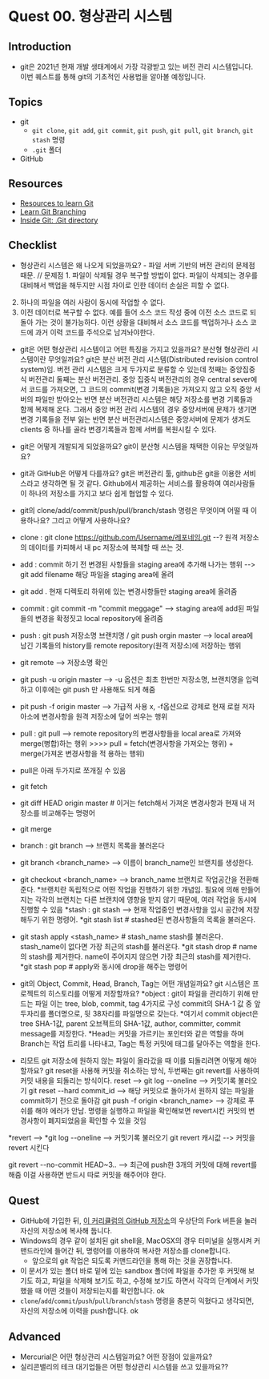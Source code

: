 # Quest 00. 형상관리 시스템

## Introduction
* git은 2021년 현재 개발 생태계에서 가장 각광받고 있는 버전 관리 시스템입니다. 이번 퀘스트를 통해 git의 기초적인 사용법을 알아볼 예정입니다.

## Topics
* git
  * `git clone`, `git add`, `git commit`, `git push`, `git pull`, `git branch`, `git stash` 명령
  * `.git` 폴더
* GitHub

## Resources
* [Resources to learn Git](https://try.github.io)
* [Learn Git Branching](https://learngitbranching.js.org/?locale=ko)
* [Inside Git: .Git directory](https://githowto.com/git_internals_git_directory)

## Checklist
* 형상관리 시스템은 왜 나오게 되었을까요? - 파일 서버 기반의 버전 관리의 문제점 때문.
// 문제점 1. 파일이 삭제될 경우 복구할 방법이 없다. 파일이 삭제되는 경우를 대비해서 백업을 해두지만 시점 차이로 인한 데이터 손실은 피할 수 없다.
2. 하나의 파일을 여러 사람이 동시에 작업할 수 없다.
3. 이전 데이터로 복구할 수 없다. 예를 들어 소스 코드 작성 중에 이전 소스 코드로 되돌아 가는 것이 불가능하다. 이런 상황을 대비해서 소스 코드를 백업하거나 소스 코드에 과거 이력 코드를 주석으로 남겨놔야한다.
* git은 어떤 형상관리 시스템이고 어떤 특징을 가지고 있을까요? 분산형 형상관리 시스템이란 무엇일까요? git은 분산 버전 관리 시스템(Distributed revision control system)임. 버전 관리 시스템은 크게 두가지로 분류할 수 있는데 첫째는 중앙집중식 버전관리 둘째는 분산 버전관리. 중앙 집중식 버전관리의 경우 central sever에서 코드를 가져오면, 그 코드의 commit(변경 기록들)은 가져오지 않고 오직 중앙 서버의 파일만 받아오는 반면 분산 버전관리 시스템은 해당 저장소를 변경 기록들과 함께 복제해 온다. 그래서 중앙 버전 관리 시스템의 경우 중앙서버에 문제가 생기면 변경 기록들을 전부 잃는 반면 분산 버전관리시스템은 중앙서버에 문제가 생겨도 clients 중 하나를 골라 변경기록들과 함께 서버를 복원시킬 수 있다.

* git은 어떻게 개발되게 되었을까요? git이 분산형 시스템을 채택한 이유는 무엇일까요? 
* git과 GitHub은 어떻게 다를까요?
git은 버전관리 툴, github은 git을 이용한 서비스라고 생각하면 될 것 같다. Github에서 제공하는 서비스를 활용하여 여러사람들이 하나의 저장소를 가지고 보다 쉽게 협업할 수 있다.
* git의 clone/add/commit/push/pull/branch/stash 명령은 무엇이며 어떨 때 이용하나요? 그리고 어떻게 사용하나요?
* clone : git clone https://github.com/Username/레포네임.git --? 원격 저장소의 데이터를 카피해서 내 pc 저장소에 복제할 때 쓰는 것.
* add : commit 하기 전 변경된 사항들을 staging area에 추가해 나가는 행위 --> git add filename 해당 파일을 staging area에 올려
* git add . 현재 디렉토리 하위에 있는 변경사항들만 staging area에 올려줌
* commit : git commit -m "commit meggage" --> staging area에 add된 파일들의 변경을 확정짓고 local repository에 올려줌
* push : git push 저장소명 브랜치명 / git push orgin master --> local area에 남긴 기록들의 history를 remote repository(원격 저장소)에 저장하는 행위
* git remote --> 저장소명 확인
* git push -u origin master --> -u 옵션은 최초 한번만 저장소명, 브랜치명을 입력하고 이후에는 git push 만 사용해도 되게 해줌
* pit push -f origin master --> 가급적 사용 x, -f옵션으로 강제로 현재 로컬 저자아소에 변경사항을 원격 저장소에 덮어 씌우는 행위
* pull : git pull --> remote repository의 변경사항들을 local area로 가져와 merge(병합)하는 행위 >>>> pull = fetch(변경사항을 가져오는 행위) + merge(가져온 변경사항을 적    용하는 행위)
*  pull은 아래 두가지로 쪼개질 수 있음
* git fetch
* git diff HEAD origin master # 이거는 fetch해서 가져온 변경사항과 현재 내 저장소를 비교해주는 명령어
* git merge
* branch : git branch --> 브랜치 목록을 불러온다
* git branch <branch_name> --> 이름이 branch_name인 브랜치를 생성한다.
* git checkout <branch_name> --> branch_name 브랜치로 작업공간을 전환해준다.
*브랜치란 독립적으로 어떤 작업을 진행하기 위한 개념임. 필요에 의해 만들어지는 각각의 브랜치는 다른 브랜치에 영향을 받지 않기 때문에, 여러 작업을 동시에 진행할 수 있음
*stash : git stash --> 현재 작업중인 변경사항을 임시 공간에 저장해두기 위한 명령어.
*git stash list # stashed된 변경사항들의 목록을 불러온다.
* git stash apply <stash_name> # stash_name stash를 불러온다. stash_name이 없다면 가장 최근의 stash를 불러온다.
 *git stash drop <name> # name의 stash를 제거한다. name이 주어지지 않으면 가장 최근의 stash를 제거한다. 
 *git stash pop # apply와 동시에 drop을 해주는 명령어
* git의 Object, Commit, Head, Branch, Tag는 어떤 개념일까요? git 시스템은 프로젝트의 히스토리를 어떻게 저장할까요?
*object : git이 파일을 관리하기 위해 만드는 파일 이는 tree, blob, commit, tag 4가지로 구성 commit의 SHA-1 값 중 앞 두자리를 폴더명으로, 뒷 38자리를 파일명으로 갖는다.
*여기서 commit object은 tree SHA-1값, parent 오브젝트의 SHA-1값, author, committer, commit message를 저장한다.
*Head는 커밋을 가르키는 포인터와 같은 역할을 하며 Branch는 작업 트리를 나타내고, Tag는 특정 커밋에 태그를 달아주는 역할을 한다.

* 리모트 git 저장소에 원하지 않는 파일이 올라갔을 때 이를 되돌리려면 어떻게 해야 할까요?
git reset을 사용해 커밋을 취소하는 방식, 두번째는 git revert를 사용하여 커밋 내용을 되돌리는 방식이다.
reset -->
git log --oneline --> 커밋기록 불러오기
git reset --hard commit_id --> 해당 커밋으로 돌아가서 원하지 않는 파일을 commit하기 전으로 돌아감
git push -f origin <branch_name> --> 강제로 푸쉬를 해야 에러가 안남.
명령을 실행하고 파일을 확인해보면 revert시킨 커밋의 변경사항이 폐지되었음을 확인할 수 있을 것임

*revert -->
*git log --oneline --> 커밋기록 불러오기
git revert 캐시값 --> 커밋을 revert 시킨다

git revert --no-commit HEAD~3.. --> 최근에 push한 3개의 커밋에 대해 revert를 해줌 이걸 사용하면 반드시 따로 커밋을 해주어야 한다.

## Quest
* GitHub에 가입한 뒤, [이 커리큘럼의 GitHub 저장소](https://github.com/KnowRe-Dev/WebDevCurriculum)의 우상단의 Fork 버튼을 눌러 자신의 저장소에 복사해 둡니다.
* Windows의 경우 같이 설치된 git shell을, MacOSX의 경우 터미널을 실행시켜 커맨드라인에 들어간 뒤, 명령어를 이용하여 복사한 저장소를 clone합니다.
  * 앞으로의 git 작업은 되도록 커맨드라인을 통해 하는 것을 권장합니다.
* 이 문서가 있는 폴더 바로 밑에 있는 sandbox 폴더에 파일을 추가한 후 커밋해 보기도 하고, 파일을 삭제해 보기도 하고, 수정해 보기도 하면서 각각의 단계에서 커밋했을 때 어떤 것들이 저장되는지를 확인합니다. ok
* `clone`/`add`/`commit`/`push`/`pull`/`branch`/`stash` 명령을 충분히 익혔다고 생각되면, 자신의 저장소에 이력을 push합니다. ok

## Advanced
* Mercurial은 어떤 형상관리 시스템일까요? 어떤 장점이 있을까요?
* 실리콘밸리의 테크 대기업들은 어떤 형상관리 시스템을 쓰고 있을까요??
